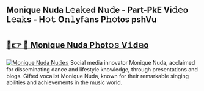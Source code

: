 ## Monique Nuda L𝚎a𝚔ed N𝚞𝚍e - Part-PkE Vi𝚍𝚎o L𝚎a𝚔s - H𝚘𝚝 O𝚗𝚕yf𝚊ns P𝚑𝚘tos pshVu

# <h2><a href="http://kf0li07.oniu.top/?m=Monique+Nuda">🔗👉 🔴 Monique Nuda P𝚑ot𝚘𝚜 V𝚒d𝚎o</a></h2>

[![Monique Nuda Nu𝚍e𝚜](https://i.imgur.com/0qMVB7G.gif)](http://kf0li07.oniu.top/?m=Monique+Nuda)
Social media innovator Monique Nuda, acclaimed for disseminating dance and lifestyle knowledge, through presentations and blogs. Gifted vocalist Monique Nuda, known for their remarkable singing abilities and achievements in the music world.  
